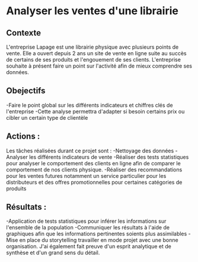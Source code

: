 # **Analyser les ventes d'une librairie**

## **Contexte**
L'entreprise Lapage est une librairie physique avec plusieurs points de vente. Elle a ouvert depuis 2 ans un site de vente en ligne suite au succès de certains de ses produits et l'engouement de ses clients.
L'entreprise souhaite à présent faire un point sur l'activité afin de mieux comprendre ses données.

## **Obejectifs**
-Faire le point global sur les différents indicateurs et chiffres clés de l'entreprise
-Cette analyse permettra d'adapter si besoin certains prix ou cibler un certain type de clientèle 

## **Actions** : 
Les tâches réalisées durant ce projet sont : 
-Nettoyage des données
-Analyser les différents indicateurs de vente
-Réaliser  des tests statistiques pour analyser le comportement des clients en ligne afin de comparer le comportement de nos clients physique.
-Réaliser des recommandations pour les ventes futures notamment un service particulier pour les distributeurs et des offres promotionnelles pour certaines catégories de produits

## **Résultats** : 
-Application de tests statistiques pour inférer les informations sur l'ensemble de la population
-Communiquer les résultats à l'aide de graphiques afin que les informations pertinentes soients plus assimilables
-Mise en place du storytelling travailler en mode projet avec une bonne organisation. J'ai également fait preuve d'un esprit analytique et de synthèse et d'un grand sens du détail.

